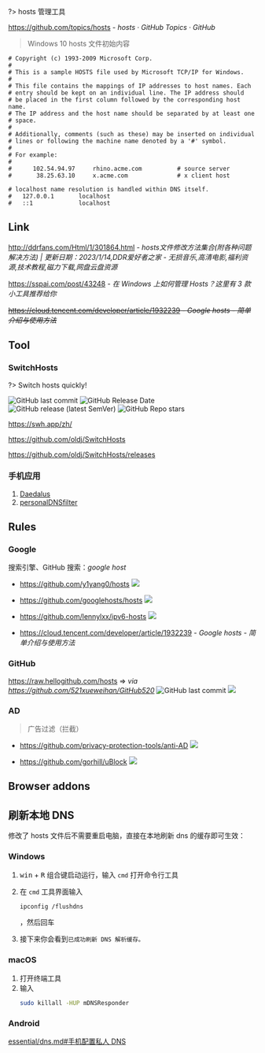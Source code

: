 ?> hosts 管理工具

https://github.com/topics/hosts - *hosts · GitHub Topics · GitHub*



> Windows 10 hosts 文件初始内容

```shell
# Copyright (c) 1993-2009 Microsoft Corp.
#
# This is a sample HOSTS file used by Microsoft TCP/IP for Windows.
#
# This file contains the mappings of IP addresses to host names. Each
# entry should be kept on an individual line. The IP address should
# be placed in the first column followed by the corresponding host name.
# The IP address and the host name should be separated by at least one
# space.
#
# Additionally, comments (such as these) may be inserted on individual
# lines or following the machine name denoted by a '#' symbol.
#
# For example:
#
#      102.54.94.97     rhino.acme.com          # source server
#       38.25.63.10     x.acme.com              # x client host

# localhost name resolution is handled within DNS itself.
#	127.0.0.1       localhost
#	::1             localhost
```

## Link

http://ddrfans.com/Html/1/301864.html - _hosts文件修改方法集合(附各种问题解决方法) | 更新日期：2023/1/14,DDR爱好者之家 - 无损音乐,高清电影,福利资源,技术教程,磁力下载,网盘云盘资源_

https://sspai.com/post/43248 - *在 Windows 上如何管理 Hosts？这里有 3 款小工具推荐给你*

~~https://cloud.tencent.com/developer/article/1932239 - *Google hosts - 简单介绍与使用方法*~~


## Tool

### SwitchHosts

?> Switch hosts quickly!

![GitHub last commit](https://img.shields.io/github/last-commit/oldj/SwitchHosts?logo=github)
![GitHub Release Date](https://img.shields.io/github/release-date/oldj/SwitchHosts?logo=github)
![GitHub release (latest SemVer)](https://img.shields.io/github/v/release/oldj/SwitchHosts?logo=github)
![GitHub Repo stars](https://img.shields.io/github/stars/oldj/SwitchHosts?style=social)

<i class="fa fa-laptop"></i> https://swh.app/zh/

<i class="fa fa-github fa-lg"></i> https://github.com/oldj/SwitchHosts

<i class="fa fa-windows"></i> <i class="fa fa-linux"></i> <i class="fa fa-apple"></i> https://github.com/oldj/SwitchHosts/releases


### 手机应用

1. [Daedalus](os/mobile/README.md#daedalus)
2. [personalDNSfilter](os/mobile/README.md#personaldnsfilter)

## Rules

### Google

搜索引擎、GitHub 搜索：_google host_

- https://github.com/y1yang0/hosts
    ![](https://flat.badgen.net/github/last-commit/y1yang0/hosts?icon=github&color=blue)

- https://github.com/googlehosts/hosts
    ![](https://flat.badgen.net/github/last-commit/googlehosts/hosts?icon=github&color=blue)

- https://github.com/lennylxx/ipv6-hosts
    ![](https://img.shields.io/github/last-commit/lennylxx/ipv6-hosts?color=blue&logo=github&style=flat-square)

- https://cloud.tencent.com/developer/article/1932239 - *Google hosts - 简单介绍与使用方法*

### GitHub

https://raw.hellogithub.com/hosts ⇒ _via https://github.com/521xueweihan/GitHub520_ ![GitHub last commit](https://img.shields.io/github/last-commit/521xueweihan/GitHub520?color=blue&logo=github&style=flat-square) ![](https://flat.badgen.net/github/last-commit/521xueweihan/GitHub520?icon=github&color=blue)

### AD

> 广告过滤（拦截）

- https://github.com/privacy-protection-tools/anti-AD ![](https://flat.badgen.net/github/last-commit/privacy-protection-tools/anti-AD?icon=github&color=blue)

- https://github.com/gorhill/uBlock ![](https://flat.badgen.net/github/last-commit/gorhill/uBlock?icon=github&color=blue)


## Browser addons


## 刷新本地 DNS

修改了 hosts 文件后不需要重启电脑，直接在本地刷新 dns 的缓存即可生效：

### Windows

1. <kbd>win</kbd> + <kbd>R</kbd> 组合键启动运行，输入 `cmd` 打开命令行工具
2. 在 `cmd` 工具界面输入

    ```bash
    ipconfig /flushdns
    ```

    ，然后回车
3. 接下来你会看到`已成功刷新 DNS 解析缓存。`

### macOS

1. 打开终端工具
2. 输入
    ```bash
    sudo killall -HUP mDNSResponder
    ```


### Android

[essential/dns.md#手机配置私人 DNS](essential/dns.md#手机配置私人-DNS)
